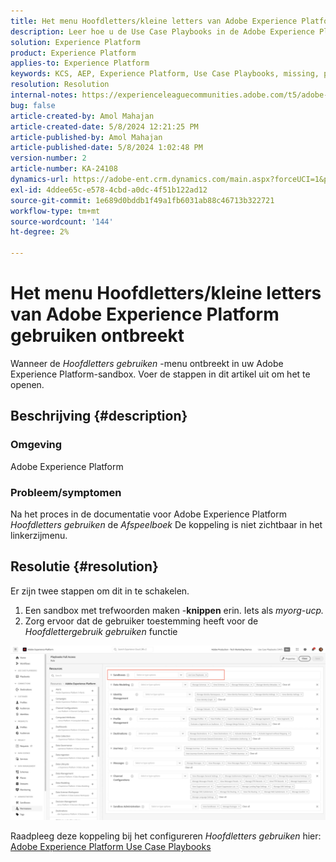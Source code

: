 ```yaml
---
title: Het menu Hoofdletters/kleine letters van Adobe Experience Platform gebruiken ontbreekt
description: Leer hoe u de Use Case Playbooks in de Adobe Experience Platform kunt inschakelen.
solution: Experience Platform
product: Experience Platform
applies-to: Experience Platform
keywords: KCS, AEP, Experience Platform, Use Case Playbooks, missing, permissions
resolution: Resolution
internal-notes: https://experienceleaguecommunities.adobe.com/t5/adobe-experience-platform/use-case-playbooks-not-visible/td-p/667573
bug: false
article-created-by: Amol Mahajan
article-created-date: 5/8/2024 12:21:25 PM
article-published-by: Amol Mahajan
article-published-date: 5/8/2024 1:02:48 PM
version-number: 2
article-number: KA-24108
dynamics-url: https://adobe-ent.crm.dynamics.com/main.aspx?forceUCI=1&pagetype=entityrecord&etn=knowledgearticle&id=170f9d76-350d-ef11-9f8a-6045bd045872
exl-id: 4ddee65c-e578-4cbd-a0dc-4f51b122ad12
source-git-commit: 1e689d0bddb1f49a1fb6031ab88c46713b322721
workflow-type: tm+mt
source-wordcount: '144'
ht-degree: 2%

---
```


# Het menu Hoofdletters/kleine letters van Adobe Experience Platform gebruiken ontbreekt


Wanneer de *Hoofdletters gebruiken* -menu ontbreekt in uw Adobe Experience Platform-sandbox. Voer de stappen in dit artikel uit om het te openen.

## Beschrijving {#description}


### <b>Omgeving</b>

Adobe Experience Platform



### <b>Probleem/symptomen</b>

Na het proces in de documentatie voor Adobe Experience Platform *Hoofdletters gebruiken* de *Afspeelboek* De koppeling is niet zichtbaar in het linkerzijmenu.


## Resolutie {#resolution}


Er zijn twee stappen om dit in te schakelen.

1. Een sandbox met trefwoorden maken -<b>knippen</b> erin. Iets als *myorg-ucp.*
2. Zorg ervoor dat de gebruiker toestemming heeft voor de *Hoofdlettergebruik gebruiken* functie




![](assets/dae7e4cb-8400-ef11-a1fe-6045bd006b25.png)



Raadpleeg deze koppeling bij het configureren *Hoofdletters gebruiken* hier: [Adobe Experience Platform Use Case Playbooks](https://experienceleague.adobe.com/en/docs/experience-platform/use-case-playbooks/playbooks/get-started)
